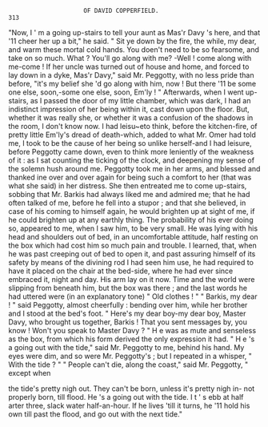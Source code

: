                          OF DAVID COPPERFIELD.                           313
   "Now, I ' m a going up-stairs to tell your aunt as Mas'r Davy 's here,
and that '11 cheer her up a bit," he said. " Sit ye down by the fire, the
while, my dear, and warm these mortal cold hands. You doen't need to
be so fearsome, and take on so much. What ? You'll go along with me?
-Well ! come along with me-come ! If her uncle was turned out of
house and home, and forced to lay down in a dyke, Mas'r Davy," said
Mr. Peggotty, with no less pride than before, "it's my belief she 'd go
along with him, now ! But there '11 be some one else, soon,-some one
else, soon, Em'ly ! "
   Afterwards, when I went up-stairs, as I passed the door of my little
chamber, which was dark, I had an indistinct impression of her being
within it, cast down upon the floor. But, whether it was really she, or
whether it was a confusion of the shadows in the room, I don't know now.
   I had leisu~eto think, before the kitchen-fire, of pretty little Em'ly's
dread of death-which, added to what Mr. Omer had told me, I took to
be the cause of her being so unlike herself-and I had leisure, before
Peggotty came down, even to think more leniently of the weakness of it :
as I sat counting the ticking of the clock, and deepening my sense of the
solemn hush around me. Peggotty took me in her arms, and blessed and
thanked ine over and over again for being such a comfort to her (that was
what she said) in her distress. She then entreated me to come up-stairs,
sobbing that Mr. Barkis had always liked me and admired me; that he
had often talked of me, before he fell into a stupor ; and that she believed,
in case of his coming to himself again, he would brighten up at sight of
me, if he could brighten up at any earthly thing.
   The probability of his ever doing so, appeared to me, when I saw him,
to be very small. He was lying with his head and shoulders out of bed,
in an uncomfortable attitude, half resting on the box which had cost him
so much pain and trouble. I learned, that, when he was past creeping out
of bed to open it, and past assuring himself of its safety by means of the
divining rod I had seen him use, he had required to have it placed on the
chair at the bed-side, where he had ever since embraced it, night and day.
His arm lay on it now. Time and the world were slipping from beneath
him, but the box was there ; and the last words he had uttered were (in
an explanatory tone) " Old clothes ! "
   " Barkis, my dear ! " said Peggotty, almost cheerfully : bending over
him, while her brother and I stood at the bed's foot. " Here's my dear
boy-my dear boy, Master Davy, who brought us together, Barkis ! That
you sent messages by, you know ! Won't you speak to Master Davy ? "
   H e was as mute and senseless as the box, from which his form derived
the only expression it had.
   " H e 's a going out with the tide," said Mr. Peggotty to me, behind
his hand.
   My eyes were dim, and so were Mr. Peggotty's ; but I repeated in a
whisper, " With the tide ? "
   " People can't die, along the coast," said Mr. Peggotty, " except when

the tide's pretty nigh out. They can't be born, unless it's pretty nigh in-
not properly born, till flood. He 's a going out with the tide. I t ' s ebb at
half arter three, slack water half-an-hour. If he lives 'till it turns, he '11
hold his own till past the flood, and go out with the next tide."
